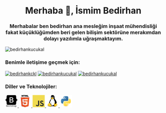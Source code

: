 <h1 align="center">Merhaba 👋, İsmim Bedirhan</h1>
<h3 align="center">Merhabalar ben bedirhan ana mesleğim inşaat mühendisliği fakat küçüklüğümden beri gelen bilişim sektörüne merakımdan dolayı yazılımla uğraşmaktayım.</h3>

<p align="left"> <img src="https://komarev.com/ghpvc/?username=bedirhankucukal&label=Profile%20views&color=0e75b6&style=flat" alt="bedirhankucukal" /> </p>

<h3 align="left">Benimle iletişime geçmek için:</h3>
<p align="left">
<a href="https://twitter.com/bedirhankckl" target="blank"><img align="center" src="https://raw.githubusercontent.com/rahuldkjain/github-profile-readme-generator/master/src/images/icons/Social/twitter.svg" alt="bedirhankckl" height="30" width="40" /></a>
<a href="https://linkedin.com/in/bedirhankucukal" target="blank"><img align="center" src="https://raw.githubusercontent.com/rahuldkjain/github-profile-readme-generator/master/src/images/icons/Social/linked-in-alt.svg" alt="bedirhankucukal" height="30" width="40" /></a>
<a href="https://instagram.com/bedirhankucukal" target="blank"><img align="center" src="https://raw.githubusercontent.com/rahuldkjain/github-profile-readme-generator/master/src/images/icons/Social/instagram.svg" alt="bedirhankucukal" height="30" width="40" /></a>
</p>

<h3 align="left">Diller ve Teknolojiler:</h3>
<p align="left"> <a href="https://getbootstrap.com" target="_blank" rel="noreferrer"> <img src="https://raw.githubusercontent.com/devicons/devicon/master/icons/bootstrap/bootstrap-plain-wordmark.svg" alt="bootstrap" width="40" height="40"/> </a> <a href="https://www.w3.org/html/" target="_blank" rel="noreferrer"> <img src="https://raw.githubusercontent.com/devicons/devicon/master/icons/html5/html5-original-wordmark.svg" alt="html5" width="40" height="40"/> </a> <a href="https://developer.mozilla.org/en-US/docs/Web/JavaScript" target="_blank" rel="noreferrer"> <img src="https://raw.githubusercontent.com/devicons/devicon/master/icons/javascript/javascript-original.svg" alt="javascript" width="40" height="40"/> </a> <a href="https://www.linux.org/" target="_blank" rel="noreferrer"> <img src="https://raw.githubusercontent.com/devicons/devicon/master/icons/linux/linux-original.svg" alt="linux" width="40" height="40"/> </a> <a href="https://www.python.org" target="_blank" rel="noreferrer"> <img src="https://raw.githubusercontent.com/devicons/devicon/master/icons/python/python-original.svg" alt="python" width="40" height="40"/> </a> </p>
